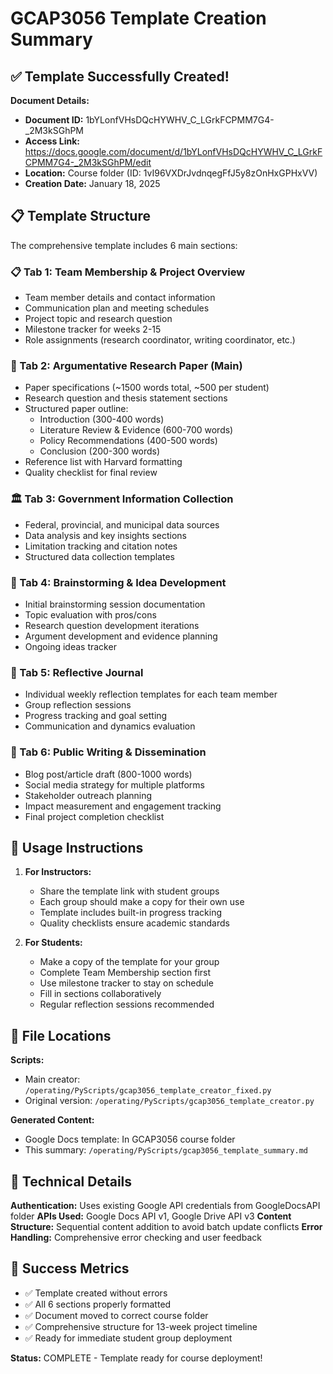 # GCAP3056 Template Creation Summary

## ✅ Template Successfully Created!

**Document Details:**
- **Document ID:** 1bYLonfVHsDQcHYWHV_C_LGrkFCPMM7G4-_2M3kSGhPM
- **Access Link:** https://docs.google.com/document/d/1bYLonfVHsDQcHYWHV_C_LGrkFCPMM7G4-_2M3kSGhPM/edit
- **Location:** Course folder (ID: 1vI96VXDrJvdnqegFfJ5y8zOnHxGPHxVV)
- **Creation Date:** January 18, 2025

## 📋 Template Structure

The comprehensive template includes 6 main sections:

### 📋 Tab 1: Team Membership & Project Overview
- Team member details and contact information
- Communication plan and meeting schedules
- Project topic and research question
- Milestone tracker for weeks 2-15
- Role assignments (research coordinator, writing coordinator, etc.)

### 📝 Tab 2: Argumentative Research Paper (Main)
- Paper specifications (~1500 words total, ~500 per student)
- Research question and thesis statement sections
- Structured paper outline:
  - Introduction (300-400 words)
  - Literature Review & Evidence (600-700 words)
  - Policy Recommendations (400-500 words)
  - Conclusion (200-300 words)
- Reference list with Harvard formatting
- Quality checklist for final review

### 🏛️ Tab 3: Government Information Collection
- Federal, provincial, and municipal data sources
- Data analysis and key insights sections
- Limitation tracking and citation notes
- Structured data collection templates

### 💭 Tab 4: Brainstorming & Idea Development
- Initial brainstorming session documentation
- Topic evaluation with pros/cons
- Research question development iterations
- Argument development and evidence planning
- Ongoing ideas tracker

### 📖 Tab 5: Reflective Journal
- Individual weekly reflection templates for each team member
- Group reflection sessions
- Progress tracking and goal setting
- Communication and dynamics evaluation

### 📢 Tab 6: Public Writing & Dissemination
- Blog post/article draft (800-1000 words)
- Social media strategy for multiple platforms
- Stakeholder outreach planning
- Impact measurement and engagement tracking
- Final project completion checklist

## 🎯 Usage Instructions

1. **For Instructors:**
   - Share the template link with student groups
   - Each group should make a copy for their own use
   - Template includes built-in progress tracking
   - Quality checklists ensure academic standards

2. **For Students:**
   - Make a copy of the template for your group
   - Complete Team Membership section first
   - Use milestone tracker to stay on schedule
   - Fill in sections collaboratively
   - Regular reflection sessions recommended

## 📁 File Locations

**Scripts:**
- Main creator: `/operating/PyScripts/gcap3056_template_creator_fixed.py`
- Original version: `/operating/PyScripts/gcap3056_template_creator.py`

**Generated Content:**
- Google Docs template: In GCAP3056 course folder
- This summary: `/operating/PyScripts/gcap3056_template_summary.md`

## 🔧 Technical Details

**Authentication:** Uses existing Google API credentials from GoogleDocsAPI folder
**APIs Used:** Google Docs API v1, Google Drive API v3
**Content Structure:** Sequential content addition to avoid batch update conflicts
**Error Handling:** Comprehensive error checking and user feedback

## 🎉 Success Metrics

- ✅ Template created without errors
- ✅ All 6 sections properly formatted
- ✅ Document moved to correct course folder
- ✅ Comprehensive structure for 13-week project timeline
- ✅ Ready for immediate student group deployment

**Status:** COMPLETE - Template ready for course deployment!
